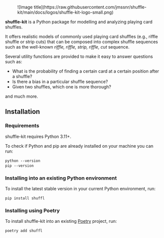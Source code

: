 <figure markdown>
  ![Image title](https://raw.githubusercontent.com/jmssnr/shuffle-kit/main/docs/logos/shuffle-kit-logo-small.png)
</figure>

**shuffle-kit** is a Python package for modelling and analyzing playing card shuffles.

It offers realistic models of commonly used playing card shuffles (e.g., riffle shuffle or strip cuts) that can be composed into complex shuffle sequences such as the well-known _riffle, riffle, strip, riffle, cut_ sequence.

Several utility functions are provided to make it easy to answer questions such as:

- What is the probability of finding a certain card at a certain position after a shuffle?
- Is there a bias in a particular shuffle sequence?
- Given two shuffles, which one is more thorough?

and much more.

## Installation

### Requirements

shuffle-kit requires Python 3.11+.

To check if Python and pip are already installed on your machine you can run:

```
python --version
pip --version
```

### Installing into an existing Python environment

To install the latest stable version in your current Python environment, run:

```
pip install shuffl
```

### Installing using Poetry

To install shuffle-kit into an existing [Poetry](https://python-poetry.org/) project, run:

```
poetry add shuffl
```